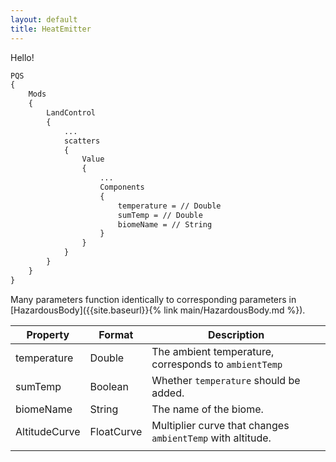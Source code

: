 ```yaml
---
layout: default
title: HeatEmitter
---
```


Hello!

```md
PQS
{
    Mods
    {
        LandControl
        {
            ...
            scatters
            {
                Value
                {
                    ...
                    Components
                    {
                        temperature = // Double
                        sumTemp = // Double
                        biomeName = // String
                    }
                }
            }
        }
    }
}
```
Many parameters function identically to corresponding parameters in [HazardousBody]({{site.baseurl}}{% link main/HazardousBody.md %}).

|Property|Format|Description|
|--------|------|-----------|
|temperature|Double|The ambient temperature, corresponds to `ambientTemp`|
|sumTemp|Boolean|Whether `temperature` should be added.|
|biomeName|String|The name of the biome.|
|AltitudeCurve|FloatCurve|Multiplier curve that changes `ambientTemp` with altitude.|
||||